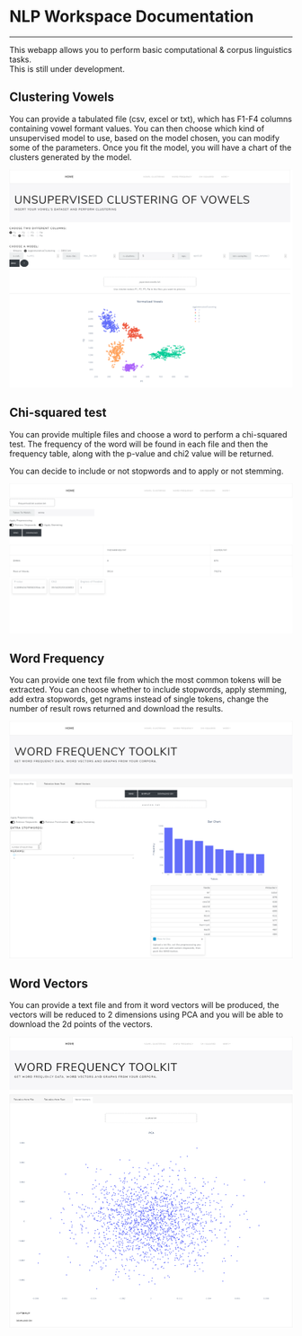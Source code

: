 # NLP Workspace Documentation

---
  
  
This webapp allows you to perform basic computational & corpus linguistics tasks.  
This is still under development.  
  
  
## Clustering Vowels

You can provide a tabulated file (csv, excel or txt), which has F1-F4 columns containing vowel formant values.
You can then choose which kind of unsupervised model to use, based on the model chosen, you can modify some of the parameters.
Once you fit the model, you will have a chart of the clusters generated by the model.

![unsupervised_clustering](home/assets/vowels.png)

## Chi-squared test


You can provide multiple files and choose a word to perform a chi-squared test. The frequency of the word will be found in each file and then the frequency table, along with the p-value and chi2 value will be returned.

You can decide to include or not stopwords and to apply or not stemming.

![chi_squared_test](home/assets/chisquared.png)

## Word Frequency

You can provide one text file from which the most common tokens will be extracted. You can choose whether to include stopwords, apply stemming, add extra stopwords, get ngrams instead of single tokens, change the number of result rows returned and download the results.

![word_frequency](home/assets/word-frequency.png)

## Word Vectors

You can provide a text file and from it word vectors will be produced, the vectors will be reduced to 2 dimensions using PCA and you will be able to download the 2d points of the vectors.

![word_vectors](home/assets/wordvectors.png)
